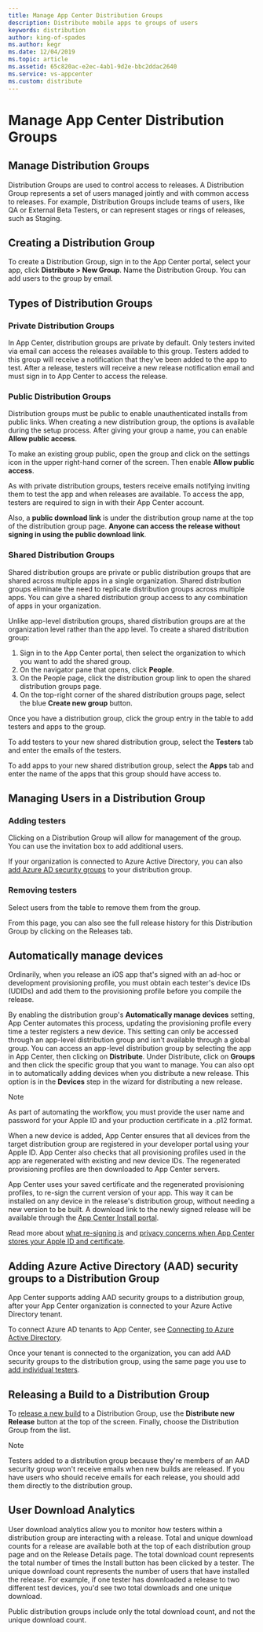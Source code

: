 ```yaml
---
title: Manage App Center Distribution Groups
description: Distribute mobile apps to groups of users
keywords: distribution
author: king-of-spades
ms.author: kegr
ms.date: 12/04/2019
ms.topic: article
ms.assetid: 65c820ac-e2ec-4ab1-9d2e-bbc2ddac2640
ms.service: vs-appcenter
ms.custom: distribute
---
```


# Manage App Center Distribution Groups
## Manage Distribution Groups
Distribution Groups are used to control access to releases. A Distribution Group represents a set of users managed jointly and with common access to releases. For example, Distribution Groups include teams of users, like QA or External Beta Testers, or can represent stages or rings of releases, such as Staging.

## Creating a Distribution Group
To create a Distribution Group, sign in to the App Center portal, select your app, click **Distribute > New Group**. Name the Distribution Group. You can add users to the group by email.

## Types of Distribution Groups
### Private Distribution Groups
In App Center, distribution groups are private by default. Only testers invited via email can access the releases available to this group. Testers added to this group will receive a notification that they've been added to the app to test. After a release, testers will receive a new release notification email and must sign in to App Center to access the release.

### Public Distribution Groups
Distribution groups must be public to enable unauthenticated installs from public links. When creating a new distribution group, the options is available during the setup process. After giving your group a name, you can enable **Allow public access**.

To make an existing group public, open the group and click on the settings icon in the upper right-hand corner of the screen. Then enable **Allow public access**.

As with private distribution groups, testers receive emails notifying inviting them to test the app and when releases are available. To access the app, testers are required to sign in with their App Center account.

Also, a **public download link** is under the distribution group name at the top of the distribution group page. **Anyone can access the release without signing in using the public download link**.

### Shared Distribution Groups
Shared distribution groups are private or public distribution groups that are shared across multiple apps in a single organization. Shared distribution groups eliminate the need to replicate distribution groups across multiple apps. You can give a shared distribution group access to any combination of apps in your organization.

Unlike app-level distribution groups, shared distribution groups are at the organization level rather than the app level. To create a shared distribution group:
1. Sign in to the App Center portal, then select the organization to which you want to add the shared group.
2. On the navigator pane that opens, click **People**.
3. On the People page, click the distribution group link to open the shared distribution groups page.
4. On the top-right corner of the shared distribution groups page, select the blue **Create new group** button.

Once you have a distribution group, click the group entry in the table to add testers and apps to the group.

To add testers to your new shared distribution group, select the **Testers** tab and enter the emails of the testers.

To add apps to your new shared distribution group, select the **Apps** tab and enter the name of the apps that this group should have access to.

## Managing Users in a Distribution Group
### Adding testers
Clicking on a Distribution Group will allow for management of the group. You can use the invitation box to add additional users.

If your organization is connected to Azure Active Directory, you can also [add Azure AD security groups](#adding-azure-active-directory-aad-security-groups-to-a-distribution-group) to your distribution group.

### Removing testers
Select users from the table to remove them from the group.

From this page, you can also see the full release history for this Distribution Group by clicking on the Releases tab.

## Automatically manage devices
Ordinarily, when you release an iOS app that's signed with an ad-hoc or development provisioning profile, you must obtain each tester's device IDs (UDIDs) and add them to the provisioning profile before you compile the release.

By enabling the distribution group's **Automatically manage devices** setting, App Center automates this process, updating the provisioning profile every time a tester registers a new device. This setting can only be accessed through an app-level distribution group and isn't available through a global group. You can access an app-level distribution group by selecting the app in App Center, then clicking on **Distribute**. Under Distribute, click on **Groups** and then click the specific group that you want to manage. You can also opt in to automatically adding devices when you distribute a new release. This option is in the **Devices** step in the wizard for distributing a new release.

> [!NOTE]
> As part of automating the workflow, you must provide the user name and password for your Apple ID and your production certificate in a .p12 format.

When a new device is added, App Center ensures that all devices from the target distribution group are registered in your developer portal using your Apple ID. App Center also checks that all provisioning profiles used in the app are regenerated with existing and new device IDs. The regenerated provisioning profiles are then downloaded to App Center servers.

App Center uses your saved certificate and the regenerated provisioning profiles, to re-sign the current version of your app. This way it can be installed on any device in the release's distribution group, without needing a new version to be built. A download link to the newly signed release will be available through the [App Center Install portal](https://install.appcenter.ms).

Read more about [what re-signing is](auto-provisioning.md#app-signing-re-signing-and-device-provisioning) and [privacy concerns when App Center stores your Apple ID and certificate](auto-provisioning.md#privacy-concerns-on-username-and-password).

## Adding Azure Active Directory (AAD) security groups to a Distribution Group
App Center supports adding AAD security groups to a distribution group, after your App Center organization is connected to your Azure Active Directory tenant.

To connect Azure AD tenants to App Center, see [Connecting to Azure Active Directory](~/general/connecting-to-azure-active-directory.md).

Once your tenant is connected to the organization, you can add AAD security groups to the distribution group, using the same page you use to [add individual testers](#managing-users-in-a-distribution-group).

## Releasing a Build to a Distribution Group
To [release a new build][upload] to a Distribution Group, use the **Distribute new Release** button at the top of the screen. Finally, choose the Distribution Group from the list.

> [!NOTE]
> Testers added to a distribution group because they're members of an AAD security group won't receive emails when new builds are released. If you have users who should receive emails for each release, you should add them directly to the distribution group.

## User Download Analytics
User download analytics allow you to monitor how testers within a distribution group are interacting with a release. Total and unique download counts for a release are available both at the top of each distribution group page and on the Release Details page. The total download count represents the total number of times the Install button has been clicked by a tester. The unique download count represents the number of users that have installed the release. For example, if one tester has downloaded a release to two different test devices, you'd see two total downloads and one unique download.

Public distribution groups include only the total download count, and not the unique download count.

[app_users]: ~/dashboard/creating-and-managing-apps.md
[upload]: ~/distribution/uploading.md
